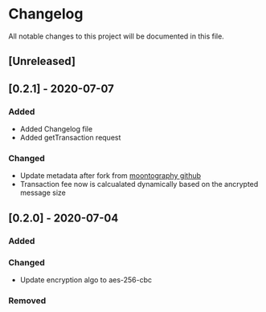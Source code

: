 # Changelog
All notable changes to this project will be documented in this file.

## [Unreleased]

## [0.2.1] - 2020-07-07
### Added
- Added Changelog file
- Added getTransaction request

### Changed
- Update metadata after fork from [moontography github](https://github.com/moontography/jupiter-node-sdk)
- Transaction fee now is calcualated dynamically based on the ancrypted message size

## [0.2.0] - 2020-07-04
### Added

### Changed
- Update encryption algo to aes-256-cbc

### Removed
